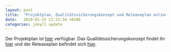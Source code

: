 ```yaml
---
layout: post
title:  "Projektplan, Qualitätssicherungskonzept und Releaseplan online"
date:   2018-01-15 21:22:34 +0100
categories: jekyll update
---
```


Der Projektplan ist [hier](http://pcai042.informatik.uni-leipzig.de/~na17b/projektplan.pdf) verfügbar. Das Qualitätssicherungskonzept findet ihr
[hier](http://pcai042.informatik.uni-leipzig.de/~na17b/qskonzept.pdf) und der Releaseplan befindet sich [hier](http://pcai042.informatik.uni-leipzig.de/~na17b/releaseplan.pdf).
